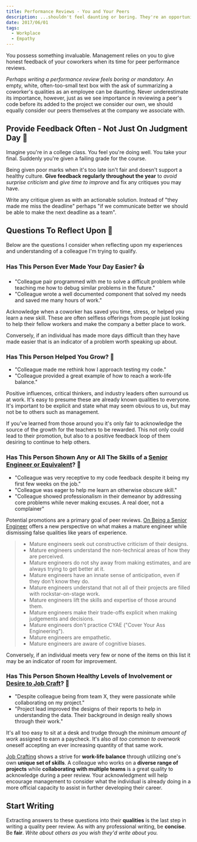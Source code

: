 ```yaml
---
title: Performance Reviews - You and Your Peers
description: ...shouldn't feel daunting or boring. They're an opportunity to acknowledge the hard work of your peers.
date: 2017/06/01
tags:
  - Workplace
  - Empathy
---
```


You possess something invaluable. Management relies on you to give honest feedback of your coworkers when its time for peer performance reviews.

_Perhaps writing a performance review feels boring or mandatory._ An empty, white, often-too-small text box with the ask of summarizing a coworker's qualities as an employee can be daunting. Never underestimate its importance, however, just as we see importance in reviewing a peer's code before its added to the project we consider our own, we should equally consider our peers themselves at the company we associate with.

## Provide Feedback Often - Not Just On Judgment Day 🚫

Imagine you're in a college class. You feel you're doing well. You take your final. Suddenly you're given a failing grade for the course.

Being given poor marks when it's too late isn't fair and doesn't support a healthy culture. **Give feedback regularly throughout the year** to _avoid surprise criticism_ and _give time to improve_ and fix any critiques you may have.

Write any critique given as with an actionable solution. Instead of "they made me miss the deadline" perhaps "if we communicate better we should be able to make the next deadline as a team".

## Questions To Reflect Upon 💭

Below are the questions I consider when reflecting upon my experiences and understanding of a colleague I'm trying to qualify.

### Has This Person Ever Made Your Day Easier? 👍

* "Colleague pair programmed with me to solve a difficult problem while teaching me how to debug similar problems in the future."
* "Colleague wrote a well documented component that solved my needs and saved me many hours of work."

Acknowledge when a coworker has saved you time, stress, or helped you learn a new skill. These are often selfless offerings from people just looking to help their fellow workers and make the company a better place to work.

Conversely, if an individual has made more days difficult than they have made easier that is an indicator of a problem worth speaking up about.

### Has This Person Helped You Grow? 🌱

* "Colleague made me rethink how I approach testing my code."
* "Colleague provided a great example of how to reach a work-life balance."

Positive influences, critical thinkers, and industry leaders often surround us at work. It's easy to presume these are already known qualities to everyone. It's important to be explicit and state what may seem obvious to us, but may not be to others such as management.

If you've learned from those around you it's only fair to acknowledge the source of the growth for the teachers to be rewarded. This not only could lead to their promotion, but also to a positive feedback loop of them desiring to continue to help others.

### Has This Person Shown Any or All The Skills of a [Senior Engineer or Equivalent](http://www.kitchensoap.com/2012/10/25/on-being-a-senior-engineer/)? 🍷

* "Colleague was very receptive to my code feedback despite it being my first few weeks on the job."
* "Colleague was eager to help me learn an otherwise obscure skill."
* "Colleague showed professionalism in their demeanor by addressing core problems while never making excuses. A real doer, not a complainer"

Potential promotions are a primary goal of peer reviews. [On Being a Senior Engineer](http://www.kitchensoap.com/2012/10/25/on-being-a-senior-engineer/) offers a new perspective on what makes a mature engineer while dismissing false qualities like years of experience.

> * Mature engineers seek out constructive criticism of their designs.
> * Mature engineers understand the non-technical areas of how they are perceived.
> * Mature engineers do not shy away from making estimates, and are always trying to get better at it.
> * Mature engineers have an innate sense of anticipation, even if they don't know they do.
> * Mature engineers understand that not all of their projects are filled with rockstar-on-stage work.
> * Mature engineers lift the skills and expertise of those around them.
> * Mature engineers make their trade-offs explicit when making judgements and decisions.
> * Mature engineers don't practice CYAE ("Cover Your Ass Engineering").
> * Mature engineers are empathetic.
> * Mature engineers are aware of cognitive biases.

Conversely, if an individual meets very few or none of the items on this list it may be an indicator of room for improvement.

### Has This Person Shown Healthy Levels of Involvement or [Desire to Job Craft](https://www.mindtools.com/pages/article/newCDV_36.htm)? 🍻

* "Despite colleague being from team X, they were passionate while collaborating on my project."
* "Project lead improved the designs of their reports to help in understanding the data. Their background in design really shows through their work."

It's all too easy to sit at a desk and trudge through the _minimum amount of work_ assigned to earn a paycheck. It's also _all too common to overwork_ oneself accepting an ever increasing quantity of that same work.

[Job Crafting](https://www.mindtools.com/pages/article/newCDV_36.htm) shows a strive for **work-life balance** through utilizing one's own **unique set of skills**. A colleague who works on a **diverse range of projects** while **collaborating with multiple teams** is a great quality to acknowledge during a peer review. Your acknowledgment will help encourage management to consider what the individual is already doing in a more official capacity to assist in further developing their career.

## Start Writing

Extracting answers to these questions into their **qualities** is the last step in writing a quality peer review. As with any professional writing, be **concise**. Be **fair**. _Write about others as you wish they'd write about you._
